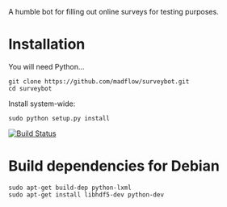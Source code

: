 A humble bot for filling out online surveys for testing purposes.

# Installation

You will need Python...

    git clone https://github.com/madflow/surveybot.git
    cd surveybot

Install system-wide:

    sudo python setup.py install

[![Build Status](https://travis-ci.org/madflow/surveybot.png?branch=master)](https://travis-ci.org/madflow/surveybot)


# Build dependencies for Debian

    sudo apt-get build-dep python-lxml
    sudo apt-get install libhdf5-dev python-dev
